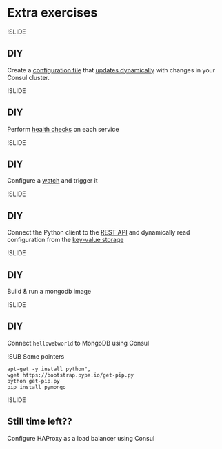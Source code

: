 # Extra exercises

!SLIDE
## DIY

Create a [configuration file](https://hashicorp.com/blog/introducing-consul-template.html) that [updates dynamically](https://github.com/hashicorp/consul-template) with changes in your Consul cluster.


!SLIDE
## DIY

Perform [health checks](https://www.consul.io/docs/agent/checks.html) on each service

!SLIDE
## DIY

Configure a [watch](https://www.consul.io/docs/agent/watches.html) and trigger it 


!SLIDE
## DIY

Connect the Python client to the [REST API](https://www.consul.io/docs/agent/http.html) and dynamically read configuration from the [key-value storage](https://www.consul.io/docs/agent/http/kv.html)

!SLIDE
## DIY
Build & run a mongodb image

!SLIDE
## DIY
Connect `hellowebworld` to MongoDB using Consul

!SUB
Some pointers

```
apt-get -y install python",
wget https://bootstrap.pypa.io/get-pip.py
python get-pip.py
pip install pymongo
```

!SLIDE
## Still time left??

Configure HAProxy as a load balancer using Consul
